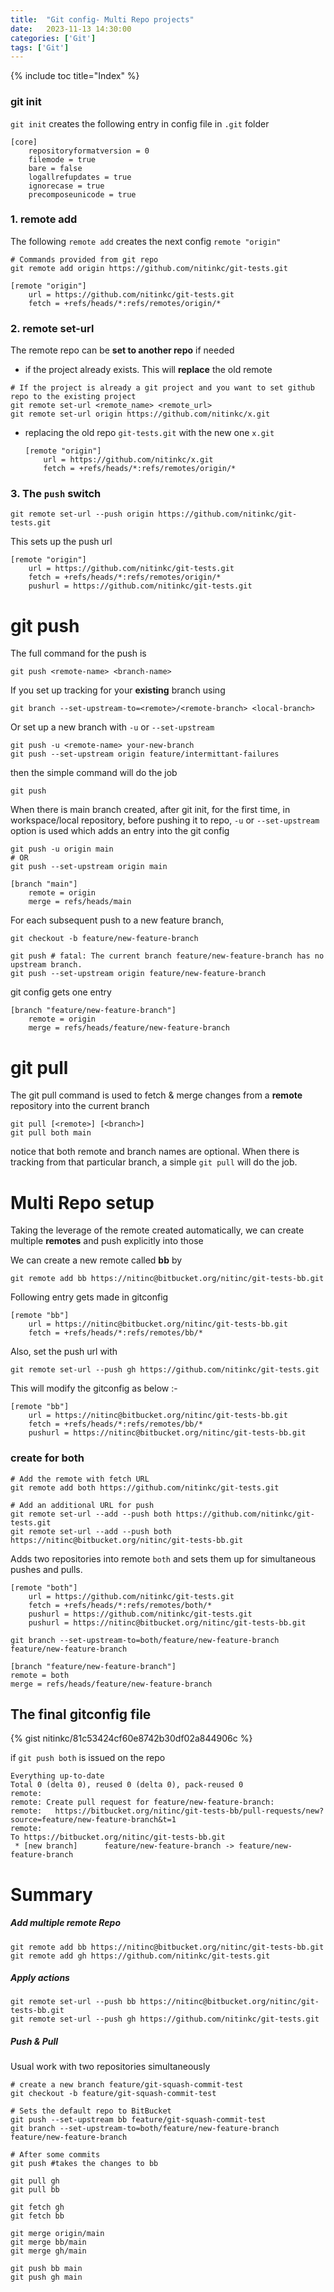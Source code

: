 ```yaml
---
title:  "Git config- Multi Repo projects"
date:   2023-11-13 14:30:00
categories: ['Git']
tags: ['Git']
---
```


{% include toc title="Index" %}

### git init

`git init` creates the following entry in config file in `.git` folder

```
[core]
	repositoryformatversion = 0
	filemode = true
	bare = false
	logallrefupdates = true
	ignorecase = true
	precomposeunicode = true
```

### 1. remote add

The following `remote add` creates the next config `remote "origin"`

```shell
# Commands provided from git repo
git remote add origin https://github.com/nitinkc/git-tests.git
```

```
[remote "origin"]
	url = https://github.com/nitinkc/git-tests.git
	fetch = +refs/heads/*:refs/remotes/origin/*
```

### 2. remote set-url

The remote repo can be **set to another repo** if needed

- if the project already exists. This will **replace** the old remote

```shell
# If the project is already a git project and you want to set github repo to the existing project
git remote set-url <remote_name> <remote_url>
git remote set-url origin https://github.com/nitinkc/x.git
```

- replacing the old repo `git-tests.git` with the new one `x.git`
    ```
    [remote "origin"]
        url = https://github.com/nitinkc/x.git
        fetch = +refs/heads/*:refs/remotes/origin/*
    ```

### 3. The `push` switch

```shell
git remote set-url --push origin https://github.com/nitinkc/git-tests.git
```

This sets up the push url

```
[remote "origin"]
	url = https://github.com/nitinkc/git-tests.git
	fetch = +refs/heads/*:refs/remotes/origin/*
	pushurl = https://github.com/nitinkc/git-tests.git
```

# git push

The full command for the push is

```shell
git push <remote-name> <branch-name>
```

If you set up tracking for your **existing** branch using

```shell
git branch --set-upstream-to=<remote>/<remote-branch> <local-branch>
```

Or set up a new branch with `-u` or `--set-upstream`

```shell
git push -u <remote-name> your-new-branch
git push --set-upstream origin feature/intermittant-failures
```

then the simple command will do the job

```shell
git push
```

When there is main branch created, after git init, for the first time, in
workspace/local repository, before pushing it to repo, `-u` or `--set-upstream`
option is used which adds an entry into the git config

```shell
git push -u origin main
# OR
git push --set-upstream origin main
```

```
[branch "main"]
    remote = origin
    merge = refs/heads/main
```

For each subsequent push to a new feature branch,

```shell
git checkout -b feature/new-feature-branch

git push # fatal: The current branch feature/new-feature-branch has no upstream branch.
git push --set-upstream origin feature/new-feature-branch
```

git config gets one entry

```
[branch "feature/new-feature-branch"]
	remote = origin
	merge = refs/heads/feature/new-feature-branch
```

# git pull

The git pull command is used to fetch & merge changes from a **remote**
repository into the current branch

```shell
git pull [<remote>] [<branch>]
git pull both main
```

notice that both remote and branch names are optional. When there is tracking
from that particular branch,
a simple `git pull` will do the job.

# Multi Repo setup

Taking the leverage of the remote created automatically, we can create multiple
**remotes** and push explicitly into those

We can create a new remote called **bb** by

```shell
git remote add bb https://nitinc@bitbucket.org/nitinc/git-tests-bb.git
```

Following entry gets made in gitconfig

```
[remote "bb"]
    url = https://nitinc@bitbucket.org/nitinc/git-tests-bb.git
    fetch = +refs/heads/*:refs/remotes/bb/*
```

Also, set the push url with

```shell
git remote set-url --push gh https://github.com/nitinkc/git-tests.git
```

This will modify the gitconfig as below :-

```
[remote "bb"]
	url = https://nitinc@bitbucket.org/nitinc/git-tests-bb.git
	fetch = +refs/heads/*:refs/remotes/bb/*
	pushurl = https://nitinc@bitbucket.org/nitinc/git-tests-bb.git
```

### create for both

```shell
# Add the remote with fetch URL
git remote add both https://github.com/nitinkc/git-tests.git

# Add an additional URL for push
git remote set-url --add --push both https://github.com/nitinkc/git-tests.git
git remote set-url --add --push both https://nitinc@bitbucket.org/nitinc/git-tests-bb.git
```

Adds two repositories into remote `both` and sets them up for simultaneous
pushes and pulls.

```
[remote "both"]
	url = https://github.com/nitinkc/git-tests.git
	fetch = +refs/heads/*:refs/remotes/both/*
	pushurl = https://github.com/nitinkc/git-tests.git
	pushurl = https://nitinc@bitbucket.org/nitinc/git-tests-bb.git
```

```shell
git branch --set-upstream-to=both/feature/new-feature-branch feature/new-feature-branch 
```

```
[branch "feature/new-feature-branch"]
remote = both
merge = refs/heads/feature/new-feature-branch
```

## The final gitconfig file

{% gist nitinkc/81c53424cf60e8742b30df02a844906c %}

if `git push both` is issued on the repo

```shell
Everything up-to-date
Total 0 (delta 0), reused 0 (delta 0), pack-reused 0
remote: 
remote: Create pull request for feature/new-feature-branch:
remote:   https://bitbucket.org/nitinc/git-tests-bb/pull-requests/new?source=feature/new-feature-branch&t=1
remote: 
To https://bitbucket.org/nitinc/git-tests-bb.git
 * [new branch]      feature/new-feature-branch -> feature/new-feature-branch
```

# Summary

##### Add multiple remote Repo

```shell
git remote add bb https://nitinc@bitbucket.org/nitinc/git-tests-bb.git
git remote add gh https://github.com/nitinkc/git-tests.git
```

##### Apply actions

```shell
git remote set-url --push bb https://nitinc@bitbucket.org/nitinc/git-tests-bb.git
git remote set-url --push gh https://github.com/nitinkc/git-tests.git
```

##### Push & Pull

Usual work with two repositories simultaneously

```shell
# create a new branch feature/git-squash-commit-test
git checkout -b feature/git-squash-commit-test

# Sets the default repo to BitBucket
git push --set-upstream bb feature/git-squash-commit-test
git branch --set-upstream-to=both/feature/new-feature-branch feature/new-feature-branch 

# After some commits 
git push #takes the changes to bb
```

```shell
git pull gh
git pull bb

git fetch gh
git fetch bb

git merge origin/main
git merge bb/main
git merge gh/main

git push bb main
git push gh main
```
